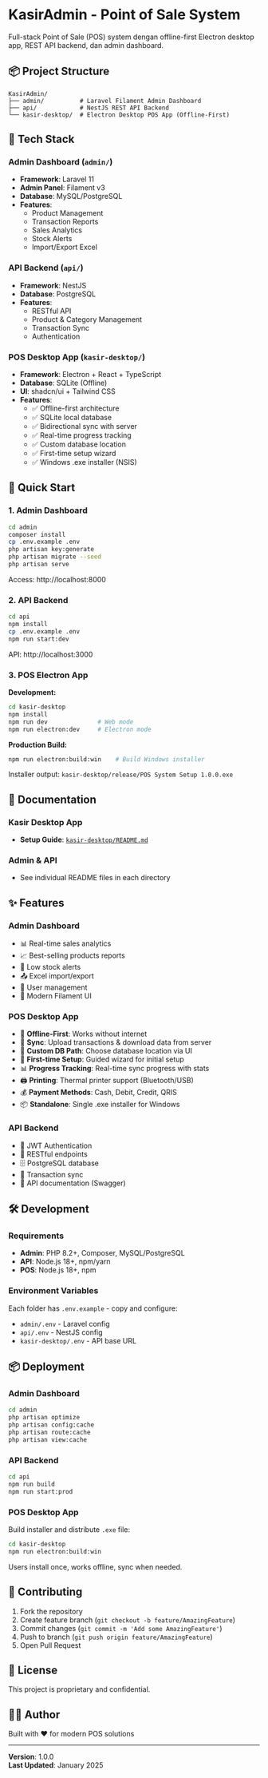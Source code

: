 # KasirAdmin - Point of Sale System

Full-stack Point of Sale (POS) system dengan offline-first Electron desktop app, REST API backend, dan admin dashboard.

## 📦 Project Structure

```
KasirAdmin/
├── admin/          # Laravel Filament Admin Dashboard
├── api/            # NestJS REST API Backend
└── kasir-desktop/  # Electron Desktop POS App (Offline-First)
```

## 🚀 Tech Stack

### Admin Dashboard (`admin/`)
- **Framework**: Laravel 11
- **Admin Panel**: Filament v3
- **Database**: MySQL/PostgreSQL
- **Features**: 
  - Product Management
  - Transaction Reports
  - Sales Analytics
  - Stock Alerts
  - Import/Export Excel

### API Backend (`api/`)
- **Framework**: NestJS
- **Database**: PostgreSQL
- **Features**:
  - RESTful API
  - Product & Category Management
  - Transaction Sync
  - Authentication

### POS Desktop App (`kasir-desktop/`)
- **Framework**: Electron + React + TypeScript
- **Database**: SQLite (Offline)
- **UI**: shadcn/ui + Tailwind CSS
- **Features**:
  - ✅ Offline-first architecture
  - ✅ SQLite local database
  - ✅ Bidirectional sync with server
  - ✅ Real-time progress tracking
  - ✅ Custom database location
  - ✅ First-time setup wizard
  - ✅ Windows .exe installer (NSIS)

## 🎯 Quick Start

### 1. Admin Dashboard
```bash
cd admin
composer install
cp .env.example .env
php artisan key:generate
php artisan migrate --seed
php artisan serve
```
Access: http://localhost:8000

### 2. API Backend
```bash
cd api
npm install
cp .env.example .env
npm run start:dev
```
API: http://localhost:3000

### 3. POS Electron App

**Development:**
```bash
cd kasir-desktop
npm install
npm run dev              # Web mode
npm run electron:dev     # Electron mode
```

**Production Build:**
```bash
npm run electron:build:win    # Build Windows installer
```

Installer output: `kasir-desktop/release/POS System Setup 1.0.0.exe`

## 📖 Documentation

### Kasir Desktop App
- **Setup Guide**: [`kasir-desktop/README.md`](kasir-desktop/README.md)

### Admin & API
- See individual README files in each directory

## ✨ Features

### Admin Dashboard
- 📊 Real-time sales analytics
- 📈 Best-selling products reports
- 🔔 Low stock alerts
- 📤 Excel import/export
- 👥 User management
- 🎨 Modern Filament UI

### POS Desktop App
- 💾 **Offline-First**: Works without internet
- 🔄 **Sync**: Upload transactions & download data from server
- 📁 **Custom DB Path**: Choose database location via UI
- 🚀 **First-time Setup**: Guided wizard for initial setup
- 📊 **Progress Tracking**: Real-time sync progress with stats
- 🖨️ **Printing**: Thermal printer support (Bluetooth/USB)
- 💰 **Payment Methods**: Cash, Debit, Credit, QRIS
- 📦 **Standalone**: Single .exe installer for Windows

### API Backend
- 🔐 JWT Authentication
- 📡 RESTful endpoints
- 🗄️ PostgreSQL database
- 🔄 Transaction sync
- 📝 API documentation (Swagger)

## 🛠️ Development

### Requirements
- **Admin**: PHP 8.2+, Composer, MySQL/PostgreSQL
- **API**: Node.js 18+, npm/yarn
- **POS**: Node.js 18+, npm

### Environment Variables
Each folder has `.env.example` - copy and configure:
- `admin/.env` - Laravel config
- `api/.env` - NestJS config
- `kasir-desktop/.env` - API base URL

## 📦 Deployment

### Admin Dashboard
```bash
cd admin
php artisan optimize
php artisan config:cache
php artisan route:cache
php artisan view:cache
```

### API Backend
```bash
cd api
npm run build
npm run start:prod
```

### POS Desktop App
Build installer and distribute `.exe` file:
```bash
cd kasir-desktop
npm run electron:build:win
```

Users install once, works offline, sync when needed.

## 🤝 Contributing

1. Fork the repository
2. Create feature branch (`git checkout -b feature/AmazingFeature`)
3. Commit changes (`git commit -m 'Add some AmazingFeature'`)
4. Push to branch (`git push origin feature/AmazingFeature`)
5. Open Pull Request

## 📝 License

This project is proprietary and confidential.

## 👨‍💻 Author

Built with ❤️ for modern POS solutions

---

**Version**: 1.0.0  
**Last Updated**: January 2025
